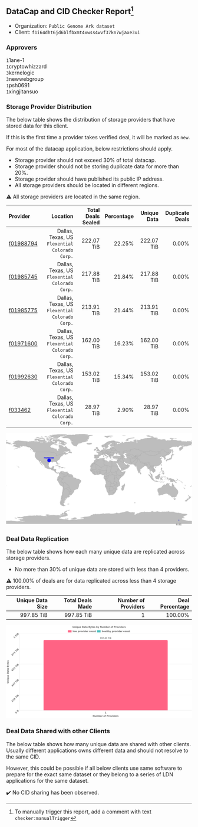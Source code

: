 ## DataCap and CID Checker Report[^1]
 - Organization: `Public Genome Ark dataset`
 - Client: `f1i64dht6jd6blfbxmt4xwss4wvf37kn7wjaxe3ui`
### Approvers
`1`1ane-1<br/>`1`cryptowhizzard<br/>`3`kernelogic<br/>`3`newwebgroup<br/>`1`psh0691<br/>`1`xingjitansuo

### Storage Provider Distribution
The below table shows the distribution of storage providers that have stored data for this client.

If this is the first time a provider takes verified deal, it will be marked as `new`.

For most of the datacap application, below restrictions should apply.
 - Storage provider should not exceed 30% of total datacap.
 - Storage provider should not be storing duplicate data for more than 20%.
 - Storage provider should have published its public IP address.
 - All storage providers should be located in different regions.

⚠️ All storage providers are located in the same region.

| Provider                                              |                                          Location | Total Deals Sealed | Percentage | Unique Data | Duplicate Deals |
| :---------------------------------------------------- | ------------------------------------------------: | -----------------: | ---------: | ----------: | --------------: |
| [f01988794](https://filfox.info/en/address/f01988794) | Dallas, Texas, US<br/>`Flexential Colorado Corp.` |         222.07 TiB |     22.25% |  222.07 TiB |           0.00% |
| [f01985745](https://filfox.info/en/address/f01985745) | Dallas, Texas, US<br/>`Flexential Colorado Corp.` |         217.88 TiB |     21.84% |  217.88 TiB |           0.00% |
| [f01985775](https://filfox.info/en/address/f01985775) | Dallas, Texas, US<br/>`Flexential Colorado Corp.` |         213.91 TiB |     21.44% |  213.91 TiB |           0.00% |
| [f01971600](https://filfox.info/en/address/f01971600) | Dallas, Texas, US<br/>`Flexential Colorado Corp.` |         162.00 TiB |     16.23% |  162.00 TiB |           0.00% |
| [f01992630](https://filfox.info/en/address/f01992630) | Dallas, Texas, US<br/>`Flexential Colorado Corp.` |         153.02 TiB |     15.34% |  153.02 TiB |           0.00% |
| [f033462](https://filfox.info/en/address/f033462)     | Dallas, Texas, US<br/>`Flexential Colorado Corp.` |          28.97 TiB |      2.90% |   28.97 TiB |           0.00% |

![Provider Distribution](https://raw.githubusercontent.com/data-preservation-programs/filplus-checker-assets/main/filecoin-project/filecoin-plus-large-datasets/issues/1068/1675412082237.png)
### Deal Data Replication
The below table shows how each many unique data are replicated across storage providers.
- No more than 30% of unique data are stored with less than 4 providers.

⚠️ 100.00% of deals are for data replicated across less than 4 storage providers.

| Unique Data Size | Total Deals Made | Number of Providers | Deal Percentage |
| ---------------: | ---------------: | ------------------: | --------------: |
|       997.85 TiB |       997.85 TiB |                   1 |         100.00% |

![Replication Distribution](https://raw.githubusercontent.com/data-preservation-programs/filplus-checker-assets/main/filecoin-project/filecoin-plus-large-datasets/issues/1068/1675412083212.png)
### Deal Data Shared with other Clients
The below table shows how many unique data are shared with other clients.
Usually different applications owns different data and should not resolve to the same CID.

However, this could be possible if all below clients use same software to prepare for the exact same dataset or they belong to a series of LDN applications for the same dataset.

✔️ No CID sharing has been observed.

[^1]: To manually trigger this report, add a comment with text `checker:manualTrigger`

